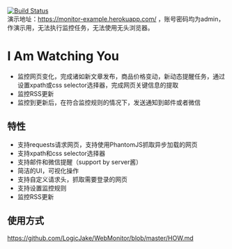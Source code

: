 [![Build Status](https://travis-ci.org/LogicJake/WebMonitor.svg?branch=master)](https://travis-ci.org/LogicJake/WebMonitor)  
演示地址：https://monitor-example.herokuapp.com/ ，账号密码均为admin，作演示用，无法执行监控任务，无法使用无头浏览器。
# I Am Watching You
* 监控网页变化，完成诸如新文章发布，商品价格变动，新动态提醒任务，通过设置xpath或css selector选择器，完成网页关键信息的提取  
* 监控RSS更新 
* 监控到更新后，在符合监控规则的情况下，发送通知到邮件或者微信
## 特性
* 支持requests请求网页，支持使用PhantomJS抓取异步加载的网页
* 支持xpath和css selector选择器
* 支持邮件和微信提醒（support by server酱）
* 简洁的UI，可视化操作
* 支持自定义请求头，抓取需要登录的网页
* 支持设置监控规则
* 监控RSS更新
## 使用方式
https://github.com/LogicJake/WebMonitor/blob/master/HOW.md
  
